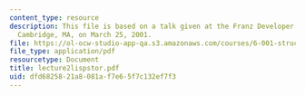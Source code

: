 ```yaml
---
content_type: resource
description: This file is based on a talk given at the Franz Developer Symposium in
  Cambridge, MA, on March 25, 2001.
file: https://ol-ocw-studio-app-qa.s3.amazonaws.com/courses/6-001-structure-and-interpretation-of-computer-programs-spring-2005/dfd6825821a8081af7e65f7c132ef7f3_lecture2lispstor.pdf
file_type: application/pdf
resourcetype: Document
title: lecture2lispstor.pdf
uid: dfd68258-21a8-081a-f7e6-5f7c132ef7f3
---
```

